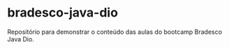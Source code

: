 # bradesco-java-dio
Repositório para demonstrar o conteúdo das aulas do bootcamp Bradesco Java Dio.

